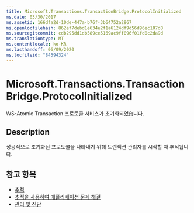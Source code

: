 ```yaml
---
title: Microsoft.Transactions.TransactionBridge.ProtocolInitialized
ms.date: 03/30/2017
ms.assetid: 166dfa2d-10de-447a-b76f-3b64752a2967
ms.openlocfilehash: 862ef7debd1e634e2f1a6124df9d56d96ec107d8
ms.sourcegitcommit: cdb295dd1db589ce5169ac9ff096f01fd0c2da9d
ms.translationtype: MT
ms.contentlocale: ko-KR
ms.lasthandoff: 06/09/2020
ms.locfileid: "84594324"
---
```

# <a name="microsofttransactionstransactionbridgeprotocolinitialized"></a>Microsoft.Transactions.TransactionBridge.ProtocolInitialized
WS-Atomic Transaction 프로토콜 서비스가 초기화되었습니다.  
  
## <a name="description"></a>Description  
 성공적으로 초기화된 프로토콜을 나타내기 위해 트랜잭션 관리자를 시작할 때 추적됩니다.  
  
## <a name="see-also"></a>참고 항목

- [추적](index.md)
- [추적을 사용하여 애플리케이션 문제 해결](using-tracing-to-troubleshoot-your-application.md)
- [관리 및 진단](../index.md)
